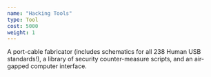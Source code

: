 ```yaml
---
name: "Hacking Tools"
type: Tool
cost: 5000
weight: 1
---
```


A port-cable fabricator (includes schematics for all 238 Human USB standards!), a library of
security counter-measure scripts, and an air-gapped computer interface.
